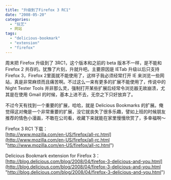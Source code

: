 ```yaml
---
title: "升级到了Firefox 3 RC1"
date: "2008-05-20"
categories: 
  - "玩艺"
  - 网站
tags: 
  - "delicious-bookmark"
  - "extension"
  - "firefox"
---
```


周末把 Firefox 升级到了 3RC1，这个版本和之前的 beta 版本不一样，是不能和Firefox 2 共存的。犹豫了片刻，升就升吧。主要原因是 IETab 升级以后只支持Firefox 3，Firefox 2里面就不能使用了，这样子我必须经常打开 IE 来浏览一些网站，真是非常麻烦而且痛苦啊。不过这么一来有更多的扩展不能使用了，传说中的 Night Tester Tools 并非那么灵，强制打开某些扩展后经常令浏览器无故崩溃，尤其是在使用 Gmail 的时候，基本上进不去，无奈之下只好放弃了。

不过今天有找到一个重要的扩展，哈哈，就是 Delicious Bookmarks 的扩展。俺觉得这对俺是一个非常重要的扩展，没它就丧失了很多乐趣，譬如上班的时候朋友推荐的情色小漫画，不敢在公司看，收藏下来就能在家里慢慢欣赏了，多幸福啊～

Firefox 3 RC1 下载：  
[http://www.mozilla.com/en-US/firefox/all-rc.html](http://www.mozilla.com/en-US/firefox/all-rc.html "http://www.mozilla.com/en-US/firefox/all-rc.html")

Delicious Bookmark extension for Firefox 3：  
[http://blog.delicious.com/blog/2008/04/firefox-3-delicious-and-you.html](http://blog.delicious.com/blog/2008/04/firefox-3-delicious-and-you.html "http://blog.delicious.com/blog/2008/04/firefox-3-delicious-and-you.html")
